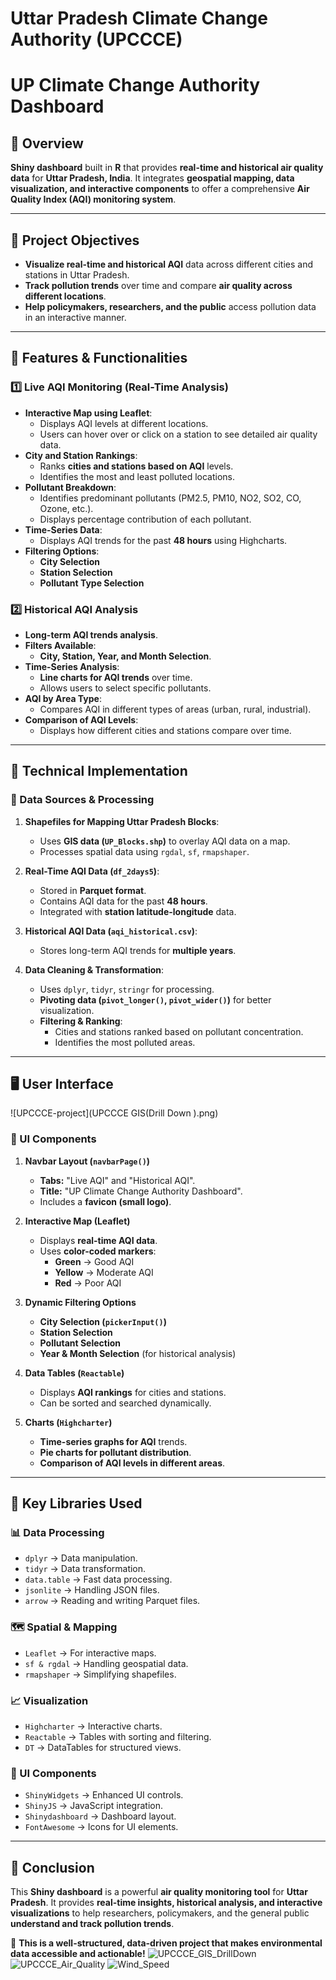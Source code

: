 # Uttar Pradesh Climate Change Authority (UPCCCE)

# **UP Climate Change Authority Dashboard**

## **📌 Overview**
**Shiny dashboard** built in **R** that provides **real-time and historical air quality data** for **Uttar Pradesh, India**. It integrates **geospatial mapping, data visualization, and interactive components** to offer a comprehensive **Air Quality Index (AQI) monitoring system**.

---

## **🎯 Project Objectives**
- **Visualize real-time and historical AQI** data across different cities and stations in Uttar Pradesh.
- **Track pollution trends** over time and compare **air quality across different locations**.
- **Help policymakers, researchers, and the public** access pollution data in an interactive manner.

---

## **📌 Features & Functionalities**

### **1️⃣ Live AQI Monitoring (Real-Time Analysis)**
- **Interactive Map using Leaflet**:
  - Displays AQI levels at different locations.
  - Users can hover over or click on a station to see detailed air quality data.
- **City and Station Rankings**:
  - Ranks **cities and stations based on AQI** levels.
  - Identifies the most and least polluted locations.
- **Pollutant Breakdown**:
  - Identifies predominant pollutants (PM2.5, PM10, NO2, SO2, CO, Ozone, etc.).
  - Displays percentage contribution of each pollutant.
- **Time-Series Data**:
  - Displays AQI trends for the past **48 hours** using Highcharts.
- **Filtering Options**:
  - **City Selection**
  - **Station Selection**
  - **Pollutant Type Selection**

### **2️⃣ Historical AQI Analysis**
- **Long-term AQI trends analysis**.
- **Filters Available**:
  - **City, Station, Year, and Month Selection**.
- **Time-Series Analysis**:
  - **Line charts for AQI trends** over time.
  - Allows users to select specific pollutants.
- **AQI by Area Type**:
  - Compares AQI in different types of areas (urban, rural, industrial).
- **Comparison of AQI Levels**:
  - Displays how different cities and stations compare over time.

---

## **🔧 Technical Implementation**

### **📂 Data Sources & Processing**
1. **Shapefiles for Mapping Uttar Pradesh Blocks**:
   - Uses **GIS data (`UP_Blocks.shp`)** to overlay AQI data on a map.
   - Processes spatial data using `rgdal`, `sf`, `rmapshaper`.

2. **Real-Time AQI Data (`df_2days5`)**:
   - Stored in **Parquet format**.
   - Contains AQI data for the past **48 hours**.
   - Integrated with **station latitude-longitude** data.

3. **Historical AQI Data (`aqi_historical.csv`)**:
   - Stores long-term AQI trends for **multiple years**.

4. **Data Cleaning & Transformation**:
   - Uses `dplyr`, `tidyr`, `stringr` for processing.
   - **Pivoting data (`pivot_longer()`, `pivot_wider()`)** for better visualization.
   - **Filtering & Ranking**:
     - Cities and stations ranked based on pollutant concentration.
     - Identifies the most polluted areas.

---

## **🖥️ User Interface**

![UPCCCE-project](UPCCCE GIS(Drill Down ).png)
### **📌 UI Components**
1. **Navbar Layout (`navbarPage()`)**
   - **Tabs:** "Live AQI" and "Historical AQI".
   - **Title:** "UP Climate Change Authority Dashboard".
   - Includes a **favicon (small logo)**.

2. **Interactive Map (Leaflet)**
   - Displays **real-time AQI data**.
   - Uses **color-coded markers**:
     - **Green** → Good AQI
     - **Yellow** → Moderate AQI
     - **Red** → Poor AQI

3. **Dynamic Filtering Options**
   - **City Selection (`pickerInput()`)**
   - **Station Selection**
   - **Pollutant Selection**
   - **Year & Month Selection** (for historical analysis)

4. **Data Tables (`Reactable`)**
   - Displays **AQI rankings** for cities and stations.
   - Can be sorted and searched dynamically.

5. **Charts (`Highcharter`)**
   - **Time-series graphs for AQI** trends.
   - **Pie charts for pollutant distribution**.
   - **Comparison of AQI levels in different areas**.

---

## **📜 Key Libraries Used**

### **📊 Data Processing**
- `dplyr` → Data manipulation.
- `tidyr` → Data transformation.
- `data.table` → Fast data processing.
- `jsonlite` → Handling JSON files.
- `arrow` → Reading and writing Parquet files.

### **🗺️ Spatial & Mapping**
- `Leaflet` → For interactive maps.
- `sf & rgdal` → Handling geospatial data.
- `rmapshaper` → Simplifying shapefiles.

### **📈 Visualization**
- `Highcharter` → Interactive charts.
- `Reactable` → Tables with sorting and filtering.
- `DT` → DataTables for structured views.

### **🎨 UI Components**
- `ShinyWidgets` → Enhanced UI controls.
- `ShinyJS` → JavaScript integration.
- `Shinydashboard` → Dashboard layout.
- `FontAwesome` → Icons for UI elements.
---

## **🎯 Conclusion**
This **Shiny dashboard** is a powerful **air quality monitoring tool** for **Uttar Pradesh**. It provides **real-time insights, historical analysis, and interactive visualizations** to help researchers, policymakers, and the general public **understand and track pollution trends**.

🚀 **This is a well-structured, data-driven project that makes environmental data accessible and actionable!**
![UPCCCE_GIS_DrillDown](https://github.com/user-attachments/assets/e9141856-154e-4ac6-b3f7-4b1a43860f60)
![UPCCCE_Air_Quality](https://github.com/user-attachments/assets/6bc208df-5901-4008-959f-dc9887a3aec4)
![Wind_Speed](https://github.com/user-attachments/assets/75b64bb6-5165-449e-adda-c256cb38c4b9)





